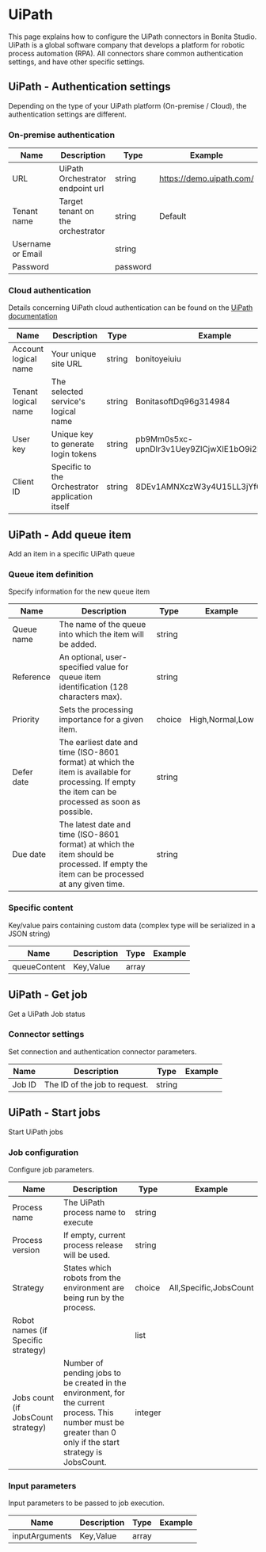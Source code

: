 
# UiPath

This page explains how to configure the UiPath connectors in Bonita Studio. UiPath is a global software company that develops a platform for robotic process automation (RPA). 
All connectors share common authentication settings, and have other specific settings.

## UiPath - Authentication settings

Depending on the type of your UiPath platform (On-premise / Cloud), the authentication settings are different.

### On-premise authentication

|Name|Description|Type|Example|
|---|---|---|---|
|URL|UiPath Orchestrator endpoint url|string|https://demo.uipath.com/|
|Tenant name|Target tenant on the orchestrator|string|Default|
|Username or Email| |string| |
|Password| |password| |

### Cloud authentication

Details concerning UiPath cloud authentication can be found on the [UiPath documentation](https://docs.uipath.com/orchestrator/reference#consuming-cloud-api)

|Name|Description|Type|Example|
|---|---|---|---|
|Account logical name|Your unique site URL|string|bonitoyeiuiu|
|Tenant logical name|The selected service's logical name|string|BonitasoftDq96g314984|
|User key| Unique key to generate login tokens |string| pb9Mm0s5xc-upnDIr3v1Uey9ZlCjwXIE1bO9i2LN7gQpT |
|Client ID| Specific to the Orchestrator application itself |string| 8DEv1AMNXczW3y4U15LL3jYf62jK93n5 |

## UiPath - Add queue item

Add an item in a specific UiPath queue

### Queue item definition

Specify information for the new queue item


|Name|Description|Type|Example|
|---|---|---|---|
|Queue name|The name of the queue into which the item will be added.|string| |
|Reference|An optional, user-specified value for queue item identification (128 characters max).|string| |
|Priority|Sets the processing importance for a given item.|choice| High,Normal,Low|
|Defer date|The earliest date and time (ISO-8601 format) at which the item is available for processing. If empty the item can be processed as soon as possible.|string| |
|Due date|The latest date and time (ISO-8601 format) at which the item should be processed. If empty the item can be processed at any given time.|string| |

### Specific content

Key/value pairs containing custom data (complex type will be serialized in a JSON string)


|Name|Description|Type|Example|
|---|---|---|---|
|queueContent|Key,Value|array| |

## UiPath - Get job

Get a UiPath Job status

### Connector settings

Set connection and authentication connector parameters.


|Name|Description|Type|Example|
|---|---|---|---|
|Job ID|The ID of the job to request.|string| |

## UiPath - Start jobs

Start UiPath jobs

### Job configuration

Configure job parameters. 


|Name|Description|Type|Example|
|---|---|---|---|
|Process name|The UiPath process name to execute|string| |
|Process version|If empty, current process release will be used.|string| |
|Strategy|States which robots from the environment are being run by the process.|choice| All,Specific,JobsCount|
|Robot names (if Specific strategy)| |list| |
|Jobs count (if JobsCount strategy)|Number of pending jobs to be created in the environment, for the current process. This number must be greater than 0 only if the start strategy is JobsCount. |integer| |

### Input parameters

Input parameters to be passed to job execution.


|Name|Description|Type|Example|
|---|---|---|---|
|inputArguments|Key,Value|array| |
